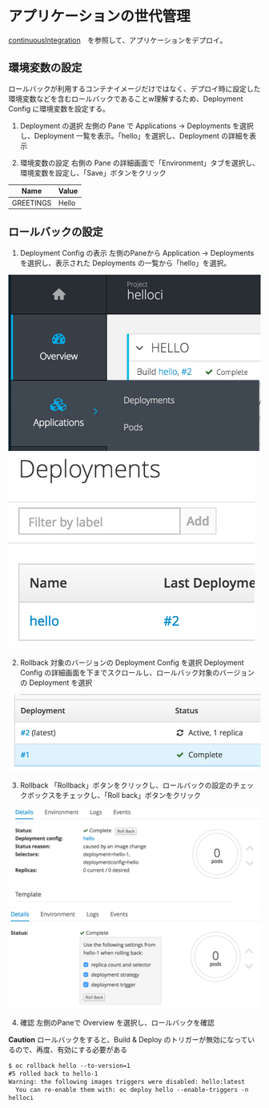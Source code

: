 # アプリケーションの世代管理

[continuousIntegration](../continuousIntegration/continuousIntegration.md)　を参照して、アプリケーションをデプロイ。


## 環境変数の設定
ロールバックが利用するコンテナイメージだけではなく、デプロイ時に設定した環境変数などを含むロールバックであることw理解するため、Deployment Config に環境変数を設定する。

1. Deployment の選択
左側の Pane で Applications -> Deployments を選択し、Deployment 一覧を表示。「hello」を選択し、Deployment の詳細を表示

2. 環境変数の設定
右側の Pane の詳細画面で「Environment」タブを選択し、環境変数を設定し、「Save」ボタンをクリック

|Name|Value|
|---|---|
|GREETINGS|Hello|

## ロールバックの設定

1. Deployment Config の表示
左側のPaneから Application -> Deployments を選択し、表示された Deployments の一覧から「hello」を選択。

![rollback1](./rollback_1.png)
![rollback2](./rollback_2.png)


2. Rollback 対象のバージョンの Deployment Config を選択
Deployment Config の詳細画面を下までスクロールし、ロールバック対象のバージョンの Deployment を選択

![rollback3](./rollback_3.png)

3. Rollback
「Rollback」ボタンをクリックし、ロールバックの設定のチェックボックスをチェックし、「Roll back」ボタンをクリック

![rollback4](./rollback_4.png)
![rollback5](./rollback_5.png)

4. 確認
左側のPaneで Overview を選択し、ロールバックを確認


**Caution**
ロールバックをすると、Build & Deploy のトリガーが無効になっているので、再度、有効にする必要がある


```
$ oc rollback hello --to-version=1
#5 rolled back to hello-1
Warning: the following images triggers were disabled: hello:latest
  You can re-enable them with: oc deploy hello --enable-triggers -n helloci
```
